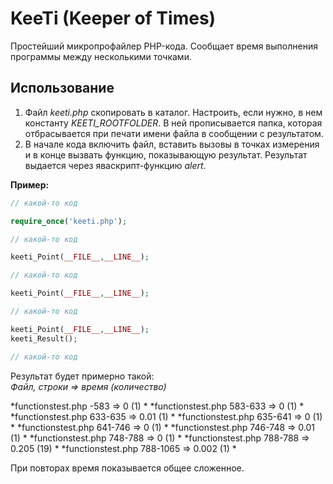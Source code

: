 # KeeTi (Keeper of Times)
Простейший микропрофайлер PHP-кода. Сообщает время выполнения программы между несколькими точками.
## Использование
1. Файл *keeti.php* скопировать в каталог. Настроить, если нужно, в нем константу *KEETI_ROOTFOLDER*. В ней прописывается папка, которая отбрасывается при печати имени файла в сообщении с результатом.
2. В начале кода включить файл, вставить вызовы в точках измерения и в конце вызвать функцию, показывающую результат. Результат выдается через яваскрипт-функцию *alert*.

**Пример:**
```PHP
// какой-то код

require_once('keeti.php');

// какой-то код

keeti_Point(__FILE__,__LINE__);

// какой-то код

keeti_Point(__FILE__,__LINE__);

// какой-то код

keeti_Point(__FILE__,__LINE__);
keeti_Result();

// какой-то код
```

Результат будет примерно такой:  
*Файл, строки => время (количество)*

*functionstest.php -583 => 0 (1)  *
*functionstest.php 583-633 => 0 (1)  *
*functionstest.php 633-635 => 0.01 (1)  *
*functionstest.php 635-641 => 0 (1)  *
*functionstest.php 641-746 => 0 (1)  *
*functionstest.php 746-748 => 0.01 (1)  *
*functionstest.php 748-788 => 0 (1)  *
*functionstest.php 788-788 => 0.205 (19)  *
*functionstest.php 788-1065 => 0.002 (1)  *

При повторах время показывается общее сложенное.
